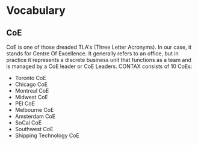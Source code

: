 # Vocabulary

## CoE
CoE is one of those dreaded TLA's (Three Letter Acronyms). In our case, it stands for Centre Of Excellence. It generally refers to an office, but in practice it represents a discrete business unit that functions as a team and is managed by a CoE leader or CoE Leaders. CONTAX consists of 10 CoEs:
* Toronto CoE
* Chicago CoE
* Montreal CoE
* Midwest CoE
* PEI CoE
* Melbourne CoE
* Amsterdam CoE
* SoCal CoE
* Southwest CoE
* Shipping Technology CoE

